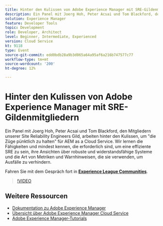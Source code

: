```yaml
---
title: Hinter den Kulissen von Adobe Experience Manager mit SRE-Gildenmitgliedern
description: Ein Panel mit Joerg Hoh, Peter Acsai und Tom Blackford, den Mitgliedern unserer Site Reliability Engineers Gild, arbeiten hinter den Kulissen, um "die Züge pünktlich zu halten" für AEM as a Cloud Service. Wir lernen die Fähigkeiten und mindest kennen, die erforderlich sind, um eine effiziente SRE zu sein, ihre Ansichten über robuste und widerstandsfähige Systeme und die Art von Metriken und Warnhinweisen, die sie verwenden, um Ausfälle zu verhindern.
solution: Experience Manager
feature: Developer Tools
topic: Development
role: Developer, Architect
level: Beginner, Intermediate, Experienced
version: Cloud Service
kt: 9118
type: Event
source-git-commit: edd0bdb28a9b3d065a64a95af6a216b747577c77
workflow-type: tm+mt
source-wordcount: '200'
ht-degree: 12%

---
```


# Hinter den Kulissen von Adobe Experience Manager mit SRE-Gildenmitgliedern

Ein Panel mit Joerg Hoh, Peter Acsai und Tom Blackford, den Mitgliedern unserer Site Reliability Engineers Gild, arbeiten hinter den Kulissen, um &quot;die Züge pünktlich zu halten&quot; für AEM as a Cloud Service. Wir lernen die Fähigkeiten und mindest kennen, die erforderlich sind, um eine effiziente SRE zu sein, ihre Ansichten über robuste und widerstandsfähige Systeme und die Art von Metriken und Warnhinweisen, die sie verwenden, um Ausfälle zu verhindern.

Fahren Sie mit dem Gespräch fort in **[Experience League Communities](https://adobe.ly/2WoCVOU)**.

>[!VIDEO](https://video.tv.adobe.com/v/337527/?quality=12&learn=on&hidetitle=true)

## Weitere Ressourcen

- [Dokumentation zu Adobe Experience Manager ](https://experienceleague.adobe.com/docs/experience-manager-cloud-service.html?lang=de)
- [Übersicht über Adobe Experience Manager Cloud Service](https://experienceleague.adobe.com/docs/experience-manager-cloud-service/overview/home.html?lang=de)
- [Adobe Experience Manager-Tutorials](https://experienceleague.adobe.com/docs/experience-manager-tutorials.html?lang=de)
